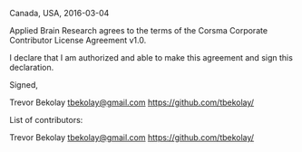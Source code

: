 Canada, USA, 2016-03-04

Applied Brain Research agrees to the terms of the Corsma Corporate Contributor License
Agreement v1.0.

I declare that I am authorized and able to make this agreement and sign this
declaration.

Signed,

Trevor Bekolay tbekolay@gmail.com https://github.com/tbekolay/

List of contributors:

Trevor Bekolay tbekolay@gmail.com https://github.com/tbekolay/
